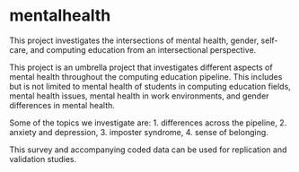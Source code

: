 # mentalhealth
This project investigates the intersections of mental health, gender, self-care, and computing education from an intersectional perspective.

This project is an umbrella project that investigates different aspects of mental health throughout the computing education pipeline. This includes but is not limited to mental health of students in computing education fields, mental health issues, mental health in work environments, and gender differences in mental health. 

Some of the topics we investigate are: 1. differences across the pipeline, 2. anxiety and depression, 3. imposter syndrome, 4. sense of belonging. 

This survey and accompanying coded data can be used for replication and validation studies. 
